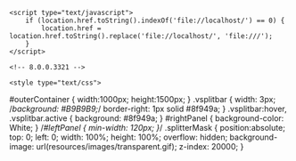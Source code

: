 <!DOCTYPE html>
<html xmlns="http://www.w3.org/1999/xhtml" xml:lang="en" lang="en">
<head>
    <title>Untitled Document</title>
    <meta http-equiv="X-UA-Compatible" content="IE=edge"/>
    <meta http-equiv="content-type" content="text/html; charset=utf-8" />
    <meta name="viewport" content="width=device-width, initial-scale=1.0" />
    <meta name="apple-mobile-web-app-capable" content="yes" />
    <link type="text/css" href="resources/css/reset.css" rel="Stylesheet" />
    <link type="text/css" href="resources/css/default.css" rel="Stylesheet" />
    <!--<link href='https://fonts.googleapis.com/css?family=Nunito:300' rel='stylesheet' type='text/css'>-->

    <script type="text/javascript">
        if (location.href.toString().indexOf('file://localhost/') == 0) {
            location.href = location.href.toString().replace('file://localhost/', 'file:///');
        }
    </script>

    <!-- 8.0.0.3321 -->
<script src="resources/scripts/jquery-1.7.1.min.js"></script>
<script src="resources/scripts/startPre.js"></script>
<script src="data/document.js"></script>

    <style type="text/css">
#outerContainer {
	width:1000px;
	height:1500px;
}
.vsplitbar {
    width: 3px;
    /*background: #B9B9B9;*/
    border-right: 1px solid #8f949a;
}
.vsplitbar:hover, .vsplitbar.active {
    background: #8f949a;
}
#rightPanel {
    background-color: White;
}
/*#leftPanel {
    min-width: 120px;
}*/
.splitterMask {
   position:absolute;
   top: 0;
   left: 0;
   width: 100%;
   height: 100%;
   overflow: hidden;
   background-image: url(resources/images/transparent.gif);
   z-index: 20000;
}
    </style>
    <script type="text/javascript" language="JavaScript"><!--
        var SITEMAP_COLLAPSE_VAR_NAME = 'c';
        var PLUGIN_VAR_NAME = 'g';
        var FOOTNOTES_VAR_NAME = 'fn';
        var ADAPTIVE_VIEW_VAR_NAME = 'view';
        var lastLeftPanelWidth = 295;
        var toolBarOnly = true;
        // isolate scope
        (function() {
            setUpController();
            
            var configuration = $axure.document.configuration;
            var _settings = {};
            _settings.projectId = configuration.prototypeId;
            _settings.isAxshare = configuration.isAxshare;
            _settings.loadFeedbackPlugin = configuration.loadFeedbackPlugin;
            var cHash = getHashStringVar(SITEMAP_COLLAPSE_VAR_NAME);
            _settings.startCollapsed = cHash == "1";
            if(cHash == "2") closePlayer();
            var gHash = getHashStringVar(PLUGIN_VAR_NAME);
            if(gHash == "") gHash = 1;
            _settings.startPluginGid = gHash;
            $axure.player.settings = _settings;
            $(window).bind('load', function() {
                if(CHROME_5_LOCAL && !$('body').attr('pluginDetected')) {
                    window.location = 'resources/chrome/chrome.html';
                }
            });
            $(document).ready(function() {
                $axure.page.bind('load.start', mainFrame_onload);
                $axure.messageCenter.addMessageListener(messageCenter_message);
                $(document).on('pluginShown', function (event, data) {
                    setVarInCurrentUrlHash('g', data ? data : '');
                });
                $(document).on('pluginCreated', function(event, data) {
                    if($axure.player.settings.startPluginGid == data) {
                        $axure.player.showPlugin(data);
                    }
                });
                if($axure.player.settings.loadFeedbackPlugin) {
                    if($axure.player.settings.isAxshare) {
                        $axure.utils.loadJS('/Scripts/plugins/feedback/feedback8.js');
                    } else {
                        $axure.utils.loadJS('http://share.axure.com/Scripts/plugins/feedback/feedback8.js');
                    }
                }
                if(navigator.userAgent.indexOf("MSIE") >= 0) $('#outerContainer').width('100%');
                initialize();
                if($axure.player.settings.startCollapsed) $('#outerContainer').splitter({ sizeLeft: 0 });
                else $('#outerContainer').splitter({ sizeLeft: lastLeftPanelWidth });
                $('#leftPanel').width(lastLeftPanelWidth);
                
                $(window).resize(function() { resizeContent(); });
                $('#maximizePanelContainer').hide();
                initializeLogo();
                $(window).resize();
                resizeContent();
                
                $axure.player.collapseToBar();
                if($axure.player.settings.startCollapsed) {
                    collapse();
                    $('#leftPanel').width(0);
                }
                if(MOBILE_DEVICE) {
                    $('#interfaceControlFrameMinimizeContainer').height('45px');
                    $('#interfaceControlFrameMinimizeContainer a').height('45px');
                    $('#interfaceControlFrameHeaderContainer').css('margin-top','45px');
                    $('#interfaceControlFrameCloseContainer a').css('padding','10px 0px');
                    $('#maximizePanelContainer').height('45px');//.css('top','inherit').css('bottom','0px');
                    $('body').removeClass('hashover');
                    if(IOS) {
                        $('#rightPanel').css('overflow', 'auto').css('-webkit-overflow-scrolling', 'touch').css('-ms-overflow-x', 'hidden');
                        window.addEventListener("orientationchange", function() {
                            var viewport = document.querySelector("meta[name=viewport]");
                            //so iOS doesn't zoom when switching back to portrait
                            viewport.setAttribute('content', 'width=device-width, initial-scale=1.0, maximum-scale=1.0');
                            viewport.setAttribute('content', 'width=device-width, initial-scale=1.0');
                            resizeContent();
                        }, false);
                        $axure.page.bind('load.start', function() {
                            resizeContent();
                        });
                    }
                }
            });
            function initialize() {
                var legacyQString = getQueryString("Page");
                if (legacyQString.length > 0) {
                    location.href = location.href.substring(0, location.href.indexOf("?")) + "#p=" + legacyQString;
                    return;
                }
                var mainFrame = document.getElementById("mainFrame");
                mainFrame.contentWindow.location.href = getInitialUrl();
            }
            function initializeLogo() {
                if($axure.document.configuration.logoImagePath) {
                    var image = new Image();
                    image.onload = function() {
                        $('#logoImage').css('max-width', this.width + 'px');
                        $axure.player.resizeContent();
                    };
                    image.src = $axure.document.configuration.logoImagePath;
                
                    $('#interfaceControlFrameLogoImageContainer').html('<img id="logoImage" src="" />');
                    $('#logoImage').attr('src', $axure.document.configuration.logoImagePath).load(function() { resizeContent(); });
                } else $('#interfaceControlFrameLogoImageContainer').hide();
                if ($axure.document.configuration.logoImageCaption) {
                    $('#interfaceControlFrameLogoCaptionContainer').html($axure.document.configuration.logoImageCaption);
                } else $('#interfaceControlFrameLogoCaptionContainer').hide();
                if(!$('#interfaceControlFrameLogoImageContainer').is(':visible') && !$('#interfaceControlFrameLogoCaptionContainer').is(':visible')) {
                    $('#interfaceControlFrameLogoContainer').hide();
                }
            }
            var resizeContent = $axure.player.resizeContent = function() {
                var newHeight = $(window).height();
                var newWidth = $(window).width();
                var controlContainerHeight = newHeight;// - 30;
                if($('#interfaceControlFrameLogoContainer').is(':visible')) controlContainerHeight -= $('#interfaceControlFrameLogoContainer').outerHeight();// + 16;
                $('#outerContainer').height(newHeight).width(newWidth);
                $('.vsplitbar').height(newHeight);
                $('#leftPanel').height(newHeight);
                $('#interfaceControlFrame').height(newHeight);
                $('#interfaceControlFrameContainer').height(newHeight);
                $('#interfaceControlFrameHostContainer').height(controlContainerHeight);
                $('#rightPanel').height(newHeight);
                $('#mainFrame').height(newHeight);
                if($('#leftPanel').is(':visible')) $('#rightPanel').width($(window).width() - $('#leftPanel').width() - 1);// $('.vsplitbar').width());
                else $('#rightPanel').width($(window).width());
                $(document).trigger('ContainerHeightChange',[controlContainerHeight]);
                if(MOBILE_DEVICE) {
                    if(!(getHashStringVar(ADAPTIVE_VIEW_VAR_NAME).length > 0)) $axure.messageCenter.postMessage('setAdaptiveViewForSize', {'width':newWidth, 'height':$('#rightPanel').height()});
                }
            }
            var collapseToBar = $axure.player.collapseToBar = function() {
                lastLeftPanelWidth = $('#leftPanel').width();
                $('#leftPanel').width('55px');
                $('.vsplitbar').hide();
                $('#rightPanel').width($(window).width() - $('#leftPanel').width());
                $(window).resize();
                $('#outerContainer').trigger('resize');
                toolBarOnly = true;
            }
            var expandFromBar = $axure.player.expandFromBar = function() {
                if($('.vsplitbar').is(':visible')) return;
                $('#leftPanel').width(lastLeftPanelWidth);
                $('.vsplitbar').show();
                $('#rightPanel').width($(window).width() - $('#leftPanel').width() - 1);// $('.vsplitbar').width());
                $(window).resize();
                $('#outerContainer').trigger('resize');
                toolBarOnly = false;
            }
        })();
        function messageCenter_message(message, data) {
            if(message == 'expandFrame') expand();
            else if(message == 'getCollapseFrameOnLoad' && $axure.player.settings.startCollapsed && !MOBILE_DEVICE) $axure.messageCenter.postMessage('collapseFrameOnLoad');
        }
        
        function getInitialUrl() {
            var pageName = getHashStringVar("p");
            if(pageName.length > 0) return pageName + ".html";
            else {
                var url = getFirstPageUrl($axure.document.sitemap.rootNodes);
                return (url ? url : "about:blank");
            }
        }
        function getFirstPageUrl(nodes) {
            for (var i = 0; i < nodes.length; i++) {
                var node = nodes[i];
                if (node.url) return node.url;
                else {
                    var hasChildren = (node.children && node.children.length > 0);
                    if (hasChildren) {
                        var url = getFirstPageUrl(node.children);
                        if (url) return url;
                    }
                }
            }
            return null;
        }
        function closePlayer() {
            if($axure.page.location) window.location.href = $axure.page.location;
            else {
                var pageFile = getInitialUrl();
                var currentLocation = window.location.toString();
                window.location.href = currentLocation.substr(0, currentLocation.lastIndexOf("/") + 1) + pageFile;
            }
        }
        function replaceHash(newHash) {
            var currentLocWithoutHash = window.location.toString().split('#')[0];
            //We use replace so that every hash change doesn't get appended to the history stack.
            //We use replaceState in browsers that support it, else replace the location
            if(typeof window.history.replaceState != 'undefined') {
                try {
                    //Chrome 45 (Version 45.0.2454.85 m) started throwing an error here when generated locally (this only happens with sitemap open) which broke all interactions.
                    //try catch breaks the url adjusting nicely when the sitemap is open, but all interactions and forward and back buttons work.
                    //Uncaught SecurityError: Failed to execute 'replaceState' on 'History': A history state object with URL 'file:///C:/Users/Ian/Documents/Axure/HTML/Untitled/start.html#p=home' cannot be created in a document with origin 'null'.
                    window.history.replaceState(null, null, currentLocWithoutHash + newHash);
                } catch(ex) {}
            } else {
                window.location.replace(currentLocWithoutHash + newHash);
            }
        }
        function collapse() {
            setVarInCurrentUrlHash('c', 1);
            if(!toolBarOnly) lastLeftPanelWidth = $('#leftPanel').width();
            $('#maximizePanelContainer').show();
            $('#leftPanel').hide();
            $('.vsplitbar').hide();
            $('#rightPanel').width($(window).width());
            $(window).resize();
            $('#outerContainer').trigger('resize');
            $(document).trigger('sidebarCollapse');
            if(MOBILE_DEVICE) {
                $('#maximizePanelContainer').animate({
                    top:$('#rightPanel').height() - $('#maximizePanelContainer').height()
                }, 300, 'swing', function() {
                    $('#maximizePanelContainer').css('top', 'inherit').css('bottom', '0px');
                });
            }
        }
        function expand() {
            if(MOBILE_DEVICE) {
                $('#maximizePanelContainer').css('top', '0px').css('bottom', 'inherit');
            }
            deleteVarFromCurrentUrlHash('c');
            $('#maximizePanelContainer').hide();
            $('#leftPanel').width(lastLeftPanelWidth);
            $('#leftPanel').show();
            if(!toolBarOnly) {
                $('.vsplitbar').show();
                $('#rightPanel').width($(window).width() - $('#leftPanel').width() - 1);
            } else {
                $axure.player.collapseToBar();
            }
            $(window).resize();
            $('#outerContainer').trigger('resize');
            $(document).trigger('sidebarExpanded');
        }
        function mainFrame_onload() {
            if($axure.page.pageName) document.title = $axure.page.pageName;
        }
        function getQueryString(query) {
            var qstring = self.location.href.split("?");
            if(qstring.length < 2) return "";
            return GetParameter(qstring, query);
        }
        
        function GetParameter(qstring, query) {
            var prms = qstring[1].split("&");
            var frmelements = new Array();
            var currprmeter, querystr = "";
            for(var i = 0; i < prms.length; i++) {
                currprmeter = prms[i].split("=");
                frmelements[i] = new Array();
                frmelements[i][0] = currprmeter[0];
                frmelements[i][1] = currprmeter[1];
            }
            for(j = 0; j < frmelements.length; j++) {
                if(frmelements[j][0].toLowerCase() == query.toLowerCase()) {
                    querystr = frmelements[j][1];
                    break;
                }
            }
            return querystr;
        }
        
        function getHashStringVar(query) {
            var qstring = self.location.href.split("#");
            if(qstring.length < 2) return "";
            return GetParameter(qstring, query);
        }
        function setHashStringVar(currentHash, varName, varVal) {
            var varWithEqual = varName + '=';
            var poundVarWithEqual = varVal === '' ? '' :  '#' + varName + '=' + varVal;
            var ampVarWithEqual = varVal === '' ? '' :  '&' + varName + '=' + varVal;
            var hashToSet = '';
            var pageIndex = currentHash.indexOf('#' + varWithEqual);
            if(pageIndex == -1) pageIndex = currentHash.indexOf('&' + varWithEqual);
            if(pageIndex != -1) {
                var newHash = currentHash.substring(0, pageIndex);
                newHash = newHash == '' ? poundVarWithEqual : newHash + ampVarWithEqual;
                var ampIndex = currentHash.indexOf('&', pageIndex + 1);
                if(ampIndex != -1) {
                    newHash = newHash == '' ? '#' + currentHash.substring(ampIndex + 1) : newHash + currentHash.substring(ampIndex);
                }
                hashToSet = newHash;
            } else if(currentHash.indexOf('#') != -1) {
                hashToSet = currentHash + ampVarWithEqual;
            } else {
                hashToSet = poundVarWithEqual;
            }
            if(hashToSet != '' || varVal == '') {
                return hashToSet;
            }
            return null;
        }
        function setVarInCurrentUrlHash(varName, varVal) {
            var newHash = setHashStringVar(window.location.hash, varName, varVal);
            if(newHash != null) {
                replaceHash(newHash);
            }
        }
        function deleteHashStringVar(currentHash, varName) {
            var varWithEqual = varName + '=';
            var pageIndex = currentHash.indexOf('#' + varWithEqual);
            if(pageIndex == -1) pageIndex = currentHash.indexOf('&' + varWithEqual);
            if(pageIndex != -1) {
                var newHash = currentHash.substring(0, pageIndex);
                var ampIndex = currentHash.indexOf('&', pageIndex + 1);
                //IF begin of string....if none blank, ELSE # instead of & and rest
                //IF in string....prefix + if none blank, ELSE &-rest
                if(newHash == '') { //beginning of string
                    newHash = ampIndex != -1 ? '#' + currentHash.substring(ampIndex + 1) : '';
                } else { //somewhere in the middle
                    newHash = newHash + (ampIndex != -1 ? currentHash.substring(ampIndex) : '');
                }
                return newHash;
            }
            return null;
        }
        function deleteVarFromCurrentUrlHash(varName) {
            var newHash = deleteHashStringVar(window.location.hash, varName);
            if(newHash != null) {
                replaceHash(newHash);
            }
        }
    --></script>
    
    <link type="text/css" rel="Stylesheet" href="plugins/sitemap/styles/sitemap.css" />
    <link type="text/css" rel="Stylesheet" href="plugins/page_notes/styles/page_notes.css" />
    <link type="text/css" rel="Stylesheet" href="plugins/debug/styles/debug.css" />
    <script src="resources/scripts/startPost.js"></script>


    <!--<link type="text/css" rel="Stylesheet" href="plugins/recordplay/styles/recordplay.css" />
    <script type="text/javascript" src="plugins/recordplay/recordplay.js"></script>-->
    

</head>
<body scroll="no" class="hashover">
    <div id="outerContainer">

        <div id="leftPanel">
            <div id="interfaceControlFrame">
                <div id="interfaceControlFrameMinimizeContainer">
                    <a title="Collapse" id="interfaceControlFrameMinimizeButton" onclick="collapse();">&nbsp;</a>
                </div>
                <div id="interfaceControlFrameHeaderContainer">
                    <ul id="interfaceControlFrameHeader"></ul>
                </div>
                <div id="interfaceControlFrameContainer">
                    <div id="interfaceControlFrameLogoContainer">
                        <div id="interfaceControlFrameLogoImageContainer"></div>
                        <div id="interfaceControlFrameLogoCaptionContainer"></div>
                    </div>
                    <div id="interfaceControlFrameHostContainer">
                    </div>
                </div>
                <div id="interfaceControlFrameCloseContainer">
                    <a title="Close" id="interfaceControlFrameCloseButton" onclick="closePlayer();">CLOSE</a>
                </div>
            </div>
        </div>
        <div id="rightPanel">
            <iframe id="mainFrame" name="mainFrame" width="100%" height="100%" src="" frameborder="0" style="display: block;" webkitallowfullscreen mozallowfullscreen allowfullscreen></iframe>
        </div>

    </div>

    <div id="maximizePanelContainer">
        <iframe id="expandFrame" src="resources/expand.html" width="100%" height="100%" scrolling="no" allowtransparency="true" frameborder="0"></iframe>
    </div>

</body>
</html>
